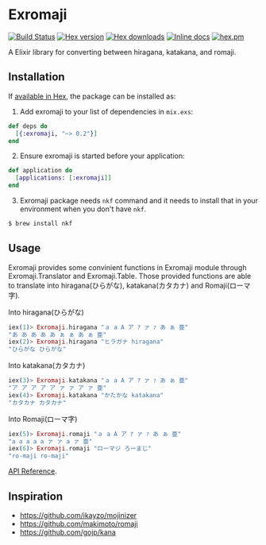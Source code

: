 # Exromaji

[![Build Status](http://img.shields.io/travis/ikeikeikeike/exromaji.svg?style=flat-square)](http://travis-ci.org/ikeikeikeike/exromaji)
[![Hex version](https://img.shields.io/hexpm/v/exromaji.svg "Hex version")](https://hex.pm/packages/exromaji)
[![Hex downloads](https://img.shields.io/hexpm/dt/exromaji.svg "Hex downloads")](https://hex.pm/packages/exromaji)
[![Inline docs](https://inch-ci.org/github/ikeikeikeike/exromaji.svg)](http://inch-ci.org/github/ikeikeikeike/exromaji)
[![hex.pm](https://img.shields.io/hexpm/l/ltsv.svg)](https://github.com/ikeikeikeike/exromaji/blob/master/LICENSE)

A Elixir library for converting between hiragana, katakana, and romaji.


## Installation

If [available in Hex](https://hex.pm/docs/publish), the package can be installed as:

  1. Add exromaji to your list of dependencies in `mix.exs`:

  ```elixir
  def deps do
    [{:exromaji, "~> 0.2"}]
  end
  ```

  2. Ensure exromaji is started before your application:

  ```elixir
  def application do
    [applications: [:exromaji]]
  end
  ```

  3. Exromaji package needs `nkf` command and it needs to install that in your environment when you don't have `nkf`.

  ```zsh
  $ brew install nkf
  ```

## Usage

Exromaji provides some convinient functions in Exromaji module through Exromaji.Translator and Exromaji.Table.
Those provided functions are able to translate into hiragana(ひらがな), katakana(カタカナ) and Romaji(ローマ字).

Into hiragana(ひらがな)
```Elixir
iex(1)> Exromaji.hiragana "ａ a A ア ｱ ァ ｧ あ ぁ 亜"
"あ あ あ あ あ ぁ ぁ あ ぁ 亜"
iex(2)> Exromaji.hiragana "ヒラガナ hiragana"
"ひらがな ひらがな"
```

Into katakana(カタカナ)
```Elixir
iex(3)> Exromaji.katakana "ａ a A ア ｱ ァ ｧ あ ぁ 亜"
"ア ア ア ア ア ァ ァ ア ァ 亜"
iex(4)> Exromaji.katakana "かたかな katakana"
"カタカナ カタカナ"
```

Into Romaji(ローマ字)
```Elixir
iex(5)> Exromaji.romaji "ａ a A ア ｱ ァ ｧ あ ぁ 亜"
"a a a a a ァ ァ a ァ 亜"
iex(6)> Exromaji.romaji "ローマジ ろーまじ"
"ro-maji ro-maji"
```


<!--

Those provided functions cannot detect Kanji(漢字) nowadays like this.

```Elixir
iex(7)> Exromaji.hiragana "ローマ字"
"ろーま字"
```

Although Kanji package can detect Kanji(漢字).

-->


[API Reference](http://hexdocs.pm/exromaji/api-reference.html).


## Inspiration

- https://github.com/ikayzo/mojinizer
- https://github.com/makimoto/romaji
- https://github.com/gojp/kana
